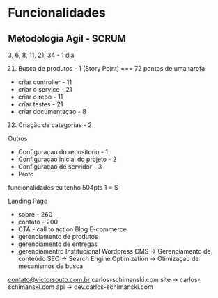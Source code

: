# Funcionalidades
## Metodologia Agil - SCRUM

3, 6, 8, 11, 21, 34 - 1 dia 

21. Busca de produtos - 1 (Story Point) === 72 pontos de uma tarefa
  - criar controller - 11
  - criar o service - 21
  - criar o repo - 11
  - criar testes - 21
  - criar documentaçao - 8
22. Criação de categorias - 2 

Outros
- Configuraçao do repositorio - 1
- Configuraçao inicial do projeto - 2
- Configuraçao de servidor - 3
- Proto

funcionalidades eu tenho 504pts
1 = $

Landing Page
  - sobre - 260
  - contato - 200
  - CTA - call to action
Blog
E-commerce
  - gerenciamento de produtos
  - gerenciamento de entregas
  - gerenciamentro
Institucional
Wordpress CMS -> Gerenciamento de conteúdo
SEO -> Search Engine Optimization -> Otimizaçao de mecanismos de busca

contato@victorsouto.com.br
carlos-schimanski.com
site -> carlos-schimanski.com
api -> dev.carlos-schimanski.com
